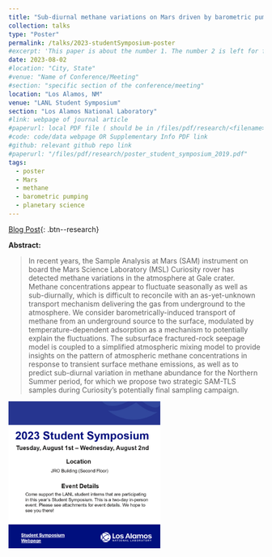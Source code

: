 ```yaml
---
title: "Sub-diurnal methane variations on Mars driven by barometric pumping and planetary boundary layer evolution"
collection: talks
type: "Poster"
permalink: /talks/2023-studentSymposium-poster
#excerpt: 'This paper is about the number 1. The number 2 is left for future work.'
date: 2023-08-02
#location: "City, State"
#venue: "Name of Conference/Meeting"
#section: "specific section of the conference/meeting"
location: "Los Alamos, NM"
venue: "LANL Student Symposium"
section: "Los Alamos National Laboratory"
#link: webpage of journal article
#paperurl: local PDF file ( should be in /files/pdf/research/<filename>.pdf )
#code: code/data webpage OR Supplementary Info PDF link
#github: relevant github repo link
#paperurl: "/files/pdf/research/poster_student_symposium_2019.pdf"
tags:
  - poster
  - Mars
  - methane 
  - barometric pumping
  - planetary science
---
```


[Blog Post](/posts/2023/8/studentSymposium/){: .btn--research}

<!-- This is a description of your conference proceedings talk, note the different field in type. You can put anything in this field. -->

**Abstract:** 
> In recent years, the Sample Analysis at Mars (SAM) instrument on board the Mars Science Laboratory (MSL) Curiosity rover has detected methane variations in the atmosphere at Gale crater. Methane concentrations appear to fluctuate seasonally as well as sub-diurnally, which is difficult to reconcile with an as-yet-unknown transport mechanism delivering the gas from underground to the atmosphere. We consider barometrically-induced transport of methane from an underground source to the surface, modulated by temperature-dependent adsorption as a mechanism to potentially explain the fluctuations. The subsurface fractured-rock seepage model is coupled to a simplified atmospheric mixing model to provide insights on the pattern of atmospheric methane concentrations in response to transient surface methane emissions, as well as to predict sub-diurnal variation in methane abundance for the Northern Summer period, for which we propose two strategic SAM-TLS samples during Curiosity’s potentially final sampling campaign.

<!-- [Poster]( /files/pdf/research/poster_student_symposium_2019.pdf ){: .btn--research} -->

<img src="/images/posts/symposiumFlyer2023.png" alt="symposiumFlyerBanner" width="300px"/>


